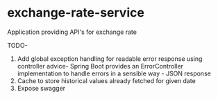 # exchange-rate-service
Application providing API's for exchange rate

TODO-
1. Add global exception handling for readable error response using controller advice- Spring Boot provides an ErrorController implementation to handle errors in a sensible way - JSON response
2. Cache to store historical values already fetched for given date
3. Expose swagger
